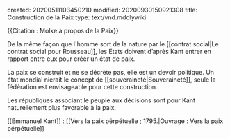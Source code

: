 created: 20200511103450210
modified: 20200930150921308
title: Construction de la Paix
type: text/vnd.mddlywiki

{{Citation : Molke à propos de la Paix}}

De la même façon que l'homme sort de la nature par le [[contrat social|Le contrat social pour Rousseau]], les Etats doivent d’après Kant entrer en rapport entre eux pour créer un état de paix.

La paix se construit et ne se décrète pas, elle est un devoir politique. Un état mondial nierait le concept de [[souveraineté|Souveraineté]], seule la fédération est envisageable pour cette construction. 

Les républiques associant le peuple aux décisions sont pour Kant naturellement plus favorable à la paix.

<div class="bbtPdP">
[[Emmanuel Kant]] : [[Vers la paix pérpétuelle ; 1795.|Ouvrage : Vers la paix pérpétuelle]]
</div>